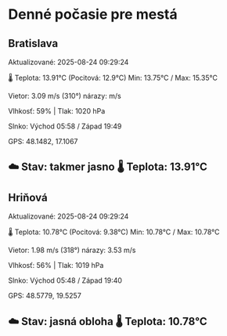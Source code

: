 ﻿# Denné počasie pre mestá

## Bratislava
Aktualizované: 2025-08-24 09:29:24

🌡️ Teplota: 13.91°C 
(Pocitová: 12.9°C)
Min: 13.75°C / Max: 15.35°C

Vietor: 3.09 m/s    (310°) 
nárazy:  m/s

Vlhkosť: 59% | Tlak: 1020 hPa

Slnko: Východ 05:58 / Západ 19:49

GPS: 48.1482, 17.1067

☁️ Stav: takmer jasno        🌡️ Teplota: 13.91°C
---

## Hriňová
Aktualizované: 2025-08-24 09:29:24

🌡️ Teplota: 10.78°C 
(Pocitová: 9.38°C)
Min: 10.78°C / Max: 10.78°C

Vietor: 1.98 m/s (318°)
nárazy: 3.53 m/s

Vlhkosť: 56% | Tlak: 1019 hPa

Slnko: Východ 05:48 / Západ 19:40

GPS: 48.5779, 19.5257

☁️ Stav: jasná obloha        🌡️ Teplota: 10.78°C
---
